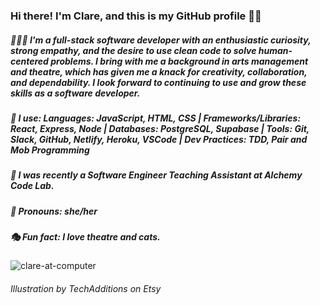 ### Hi there! I'm Clare, and this is my GitHub profile 👋🏻
##### 👩🏻‍💻  I'm a full-stack software developer with an enthusiastic curiosity, strong empathy, and the desire to use clean code to solve human-centered problems. I bring with me a background in arts management and theatre, which has given me a knack for creativity, collaboration, and dependability. I look forward to continuing to use and grow these skills as a software developer. 

##### 🧰 I use: Languages: JavaScript, HTML, CSS | Frameworks/Libraries: React, Express, Node | Databases: PostgreSQL, Supabase | Tools: Git, Slack, GitHub, Netlify, Heroku, VSCode | Dev Practices: TDD, Pair and Mob Programming
##### 💼  I was recently a Software Engineer Teaching Assistant at Alchemy Code Lab.
##### 🌙  Pronouns: she/her
##### 🎭  Fun fact: I love theatre and cats.

![clare-at-computer](https://user-images.githubusercontent.com/89673020/150880790-5a01dbbb-1609-45c2-9f1d-4e5a4241d8af.jpeg)


###### <div>Illustration by TechAdditions on Etsy</div>

<!--
**ClareMcDonald/ClareMcDonald** is a ✨ _special_ ✨ repository because its `README.md` (this file) appears on your GitHub profile.

Here are some ideas to get you started:

- 🔭 I’m currently working on ...
- 🌱 I’m currently learning ...
- 👯 I’m looking to collaborate on ...
- 🤔 I’m looking for help with ...
- 💬 Ask me about ...
# 📫 How to reach me: clare.s.mcdonald@gmail.com
- 😄 Pronouns: ...
- ⚡ Fun fact: ...
-->
